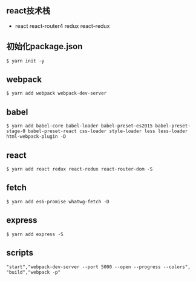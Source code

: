 ## react技术栈
- react react-router4 redux react-redux
## 初始化package.json
```
$ yarn init -y
```
## webpack
```
$ yarn add webpack webpack-dev-server
```
## babel
```
$ yarn add babel-core babel-loader babel-preset-es2015 babel-preset-stage-0 babel-preset-react css-loader style-loader less less-loader html-webpack-plugin -D
```
## react
```
$ yarn add react redux react-redux react-router-dom -S
```
## fetch
```
$ yarn add es6-promise whatwg-fetch -D
```
## express
```
$ yarn add express -S
```
## scripts
```
"start","webpack-dev-server --port 5000 --open --progress --colors",
"build","webpack -p"
```